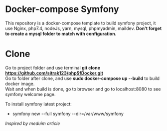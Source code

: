 # Docker-compose Symfony
This repository is a docker-compose template to build symfony project, it use Nginx, php7.4, nodeJs, yarn, mysql, phpmyadmin, maildev.
**Don't forget to create a mysql folder to match with configuration.**	

# Clone
Go to project folder and use terminal **git clone https://github.com/sitrak123/phpSfDocker.git**  
Go to folder after clone, and use **sudo docker-compose up --build** to build docker image.    
Wait and when build is done, go to browser and go to localhost:8080 to see symfony welcome page.    

To install symfony latest project:  
* symfony new  --full symfony --dir=/var/www/symfony  

_Inspired by meduim article_